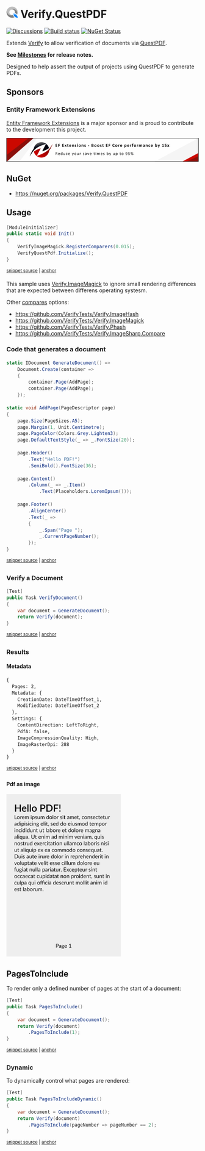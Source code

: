 # <img src="/src/icon.png" height="30px"> Verify.QuestPDF

[![Discussions](https://img.shields.io/badge/Verify-Discussions-yellow?svg=true&label=)](https://github.com/orgs/VerifyTests/discussions)
[![Build status](https://ci.appveyor.com/api/projects/status/au00qrkik2isl8vw?svg=true)](https://ci.appveyor.com/project/SimonCropp/Verify-QuestPDF)
[![NuGet Status](https://img.shields.io/nuget/v/Verify.QuestPDF.svg)](https://www.nuget.org/packages/Verify.QuestPDF/)

Extends [Verify](https://github.com/VerifyTests/Verify) to allow verification of documents via [QuestPDF](https://www.questpdf.com/).

**See [Milestones](../../milestones?state=closed) for release notes.**

Designed to help assert the output of projects using QuestPDF to generate PDFs.


## Sponsors

### Entity Framework Extensions<!-- include: zzz. path: /docs/zzz.include.md -->

[Entity Framework Extensions](https://entityframework-extensions.net/) is a major sponsor and is proud to contribute to the development this project.

[![Entity Framework Extensions](docs/zzz.png)](https://entityframework-extensions.net)<!-- endInclude -->


## NuGet

 * https://nuget.org/packages/Verify.QuestPDF


## Usage

<!-- snippet: enable -->
<a id='snippet-enable'></a>
```cs
[ModuleInitializer]
public static void Init()
{
    VerifyImageMagick.RegisterComparers(0.015);
    VerifyQuestPdf.Initialize();
}
```
<sup><a href='/src/Tests/ModuleInitializer.cs#L3-L12' title='Snippet source file'>snippet source</a> | <a href='#snippet-enable' title='Start of snippet'>anchor</a></sup>
<!-- endSnippet -->

This sample uses [Verify.ImageMagick](https://github.com/VerifyTests/Verify.ImageMagick) to ignore small rendering differences that are expected between differens operating systesm.

Other [compares](https://github.com/VerifyTests/Verify/blob/main/docs/comparer.md) options: 

 * https://github.com/VerifyTests/Verify.ImageHash
 * https://github.com/VerifyTests/Verify.ImageMagick
 * https://github.com/VerifyTests/Verify.Phash
 * https://github.com/VerifyTests/Verify.ImageSharp.Compare


### Code that generates a document 

<!-- snippet: GenerateDocument -->
<a id='snippet-GenerateDocument'></a>
```cs
static IDocument GenerateDocument() =>
    Document.Create(container =>
    {
        container.Page(AddPage);
        container.Page(AddPage);
    });

static void AddPage(PageDescriptor page)
{
    page.Size(PageSizes.A5);
    page.Margin(1, Unit.Centimetre);
    page.PageColor(Colors.Grey.Lighten3);
    page.DefaultTextStyle(_ => _.FontSize(20));

    page.Header()
        .Text("Hello PDF!")
        .SemiBold().FontSize(36);

    page.Content()
        .Column(_ => _.Item()
            .Text(Placeholders.LoremIpsum()));

    page.Footer()
        .AlignCenter()
        .Text(_ =>
        {
            _.Span("Page ");
            _.CurrentPageNumber();
        });
}
```
<sup><a href='/src/Tests/Samples.cs#L39-L72' title='Snippet source file'>snippet source</a> | <a href='#snippet-GenerateDocument' title='Start of snippet'>anchor</a></sup>
<!-- endSnippet -->


### Verify a Document

<!-- snippet: VerifyDocument -->
<a id='snippet-VerifyDocument'></a>
```cs
[Test]
public Task VerifyDocument()
{
    var document = GenerateDocument();
    return Verify(document);
}
```
<sup><a href='/src/Tests/Samples.cs#L4-L13' title='Snippet source file'>snippet source</a> | <a href='#snippet-VerifyDocument' title='Start of snippet'>anchor</a></sup>
<!-- endSnippet -->


### Results


#### Metadata

<!-- snippet: Samples.VerifyDocument.verified.txt -->
<a id='snippet-Samples.VerifyDocument.verified.txt'></a>
```txt
{
  Pages: 2,
  Metadata: {
    CreationDate: DateTimeOffset_1,
    ModifiedDate: DateTimeOffset_2
  },
  Settings: {
    ContentDirection: LeftToRight,
    PdfA: false,
    ImageCompressionQuality: High,
    ImageRasterDpi: 288
  }
}
```
<sup><a href='/src/Tests/Samples.VerifyDocument.verified.txt#L1-L13' title='Snippet source file'>snippet source</a> | <a href='#snippet-Samples.VerifyDocument.verified.txt' title='Start of snippet'>anchor</a></sup>
<!-- endSnippet -->


#### Pdf as image

<img src="src/Tests/Samples.VerifyDocument%2300.verified.png" width="300px">


## PagesToInclude

To render only a defined number of pages at the start of a document:

<!-- snippet: PagesToInclude -->
<a id='snippet-PagesToInclude'></a>
```cs
[Test]
public Task PagesToInclude()
{
    var document = GenerateDocument();
    return Verify(document)
        .PagesToInclude(1);
}
```
<sup><a href='/src/Tests/Samples.cs#L15-L25' title='Snippet source file'>snippet source</a> | <a href='#snippet-PagesToInclude' title='Start of snippet'>anchor</a></sup>
<!-- endSnippet -->


### Dynamic 

To dynamically control what pages are rendered:

<!-- snippet: PagesToIncludeDynamic -->
<a id='snippet-PagesToIncludeDynamic'></a>
```cs
[Test]
public Task PagesToIncludeDynamic()
{
    var document = GenerateDocument();
    return Verify(document)
        .PagesToInclude(pageNumber => pageNumber == 2);
}
```
<sup><a href='/src/Tests/Samples.cs#L27-L37' title='Snippet source file'>snippet source</a> | <a href='#snippet-PagesToIncludeDynamic' title='Start of snippet'>anchor</a></sup>
<!-- endSnippet -->
